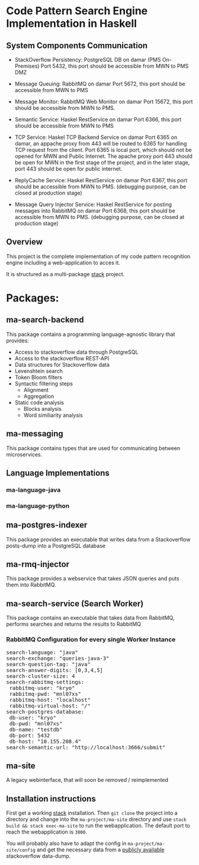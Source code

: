 # Code Pattern Search Engine Implementation in Haskell
## System Components Communication
* StackOverflow Persistency: PostgreSQL DB on damar (PMS On-Premises) Port 5432, this port should be accessible from MWN to PMS DMZ

* Message Queuing: RabbitMQ on damar Port 5672, this port should be accessible from MWN to PMS 

* Message Monitor: RabbitMQ Web Monitor on damar Port 15672, this port should be accessible from MWN to PMS.

* Semantic Service: Haskel RestService on damar Port 6366, this port should be accessible from MWN to PMS

* TCP Service: Haskel TCP Backend Service on damar Port 6365 on damar, an appache proxy from 443 will be routed to 6365 for handling TCP request from the client. Port 6365 is local port, which should not be opened for MWN and Public Internet. The apache proxy port 443 should be open for MWN in the first stage of the project, and in the later stage, port 443 should be open for public internet.

* ReplyCache Service: Haskel RestService on damar Port 6367, this port should be accessible from MWN to PMS. (debugging purpose, can be closed at production stage)

* Message Query Injector Service: Haskel RestService for posting messages into RabbitMQ on damar Port 6368, this port should be accessible from MWN to PMS. (debugging purpose, can be closed at production stage)


## Overview

This project is the complete implementation of my code pattern recognition
engine including a web-application to acces it.

It is structured as a multi-package [stack][] project.

# Packages:
## ma-search-backend

This package contains a programming language-agnostic library that provides:

* Access to stackoverflow data through PostgreSQL
* Access to the stackoverflow REST-API
* Data structures for Stackoverflow data
* Levenshtein search
* Token Bloom filters
* Syntactic filtering steps
  * Alignment
  * Aggregation
* Static code analysis
  * Blocks analysis
  * Word similiarity analysis

## ma-messaging

This package contains types that are used for communicating between
microservices.

## Language Implementations
### ma-language-java
### ma-language-python

## ma-postgres-indexer

This package provides an executable that writes data from a Stackoverflow
posts-dump into a PostgreSQL database

## ma-rmq-injector

This package provides a webservice that takes JSON queries and puts them into
RabbitMQ.

## ma-search-service (Search Worker)

This package contains an executable that takes data from RabbitMQ, performs
searches and returns the results to RabbitMQ

### RabbitMQ Configuration for every single Worker Instance
<pre>
search-language: "java"
search-exchange: "queries-java-3"
search-question-tag: "java"
search-answer-digits: [0,3,4,5]
search-cluster-size: 4
search-rabbitmq-settings:
 rabbitmq-user: "kryo"
 rabbitmq-pwd: "mnl07xs"
 rabbitmq-host: "localhost"
 rabbitmq-virtual-host: "/"
search-postgres-database:
 db-user: "kryo"
 db-pwd: "mnl07xs"
 db-name: "testdb"
 db-port: 5432
 db-host: "10.155.208.4"
search-semantic-url: "http://localhost:3666/submit"
</pre>



## ma-site

A legacy webinterface, that will soon be removed / reimplemented

## Installation instructions

First get a working [stack][] installation. Then ```git clone``` the project
into a directory and change into the ```ma-project/ma-site``` directory and use
```stack build && stack exec-ma-site``` to run the webapplication. The default
port to reach the webapplication is ```3000```.

You will probably also have to adapt the config in
```ma-project/ma-site/config``` and get the necessary data from a [publicly
available](https://archive.org/details/stackexchange) stackoverflow data-dump.

[stack]: https://docs.haskellstack.org/en/stable/README/
